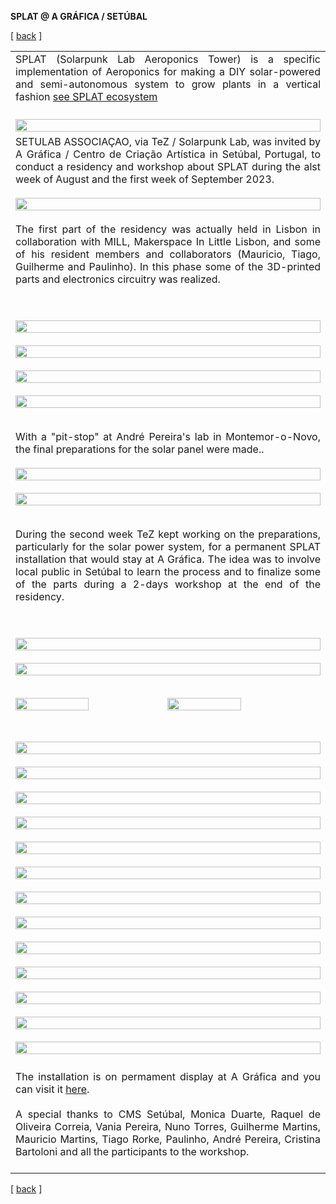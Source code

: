 **SPLAT @ A GRÁFICA / SETÚBAL**


<!-------  BACK   --------->
<p align="left" >[ <a href="../README.md#readme-top"> back</a> ]</p>



<table width = 90%>
<tr>
<td align = "justify" width = 90% colspan=2>
SPLAT (Solarpunk Lab Aeroponics Tower) is a specific implementation of Aeroponics for making a DIY solar-powered and semi-autonomous system to grow plants in a vertical fashion <a href="splat.md"> see SPLAT ecosystem</a> 
<br><br>
</tr>

<tr>
<td align = "justify" width = 100% colspan=2>
<img src="splat-g-01.jpg"  width=100%>
<br>
</tr>


<tr>
<td align = "justify" width = 90% colspan=2>
SETULAB ASSOCIAÇAO, via TeZ / Solarpunk Lab, was invited by A Gráfica / Centro de Criação Artística in Setúbal, Portugal, to conduct a residency and workshop about SPLAT during the alst week of August and the first week of September 2023. 
<br><br>
<img src="splat-g-02.jpg"  width=100%>
<br><br>
The first part of the residency was actually held in Lisbon in collaboration with MILL, Makerspace In Little Lisbon, and some of his resident members  and collaborators (Mauricio, Tiago, Guilherme and Paulinho). In this phase some of the 3D-printed parts and electronics circuitry was realized. 

<br><br>
<img src="splat-g-03.jpg"  width=100%>
<br><br>
<img src="splat-g-04.jpg"  width=100%>
<br><br>
<img src="splat-g-05.jpg"  width=100%>
<br><br>
<img src="splat-g-06.jpg"  width=100%>
<br><br>

With a "pit-stop" at André Pereira's lab in  Montemor-o-Novo, the final preparations for the solar panel were made..
<br><br>
<img src="splat-g-07.jpg"  width=100%>
<br><br>
<img src="splat-g-08.jpg"  width=100%>
<br><br>

During the second week TeZ kept working on the preparations, particularly for the solar power system,  for a permanent SPLAT installation that would stay at A Gráfica. The idea was to involve local public in Setúbal to learn the process and to finalize some of the parts during a 2-days workshop at the end of the residency.

<br><br>
<img src="splat-g-09.jpg"  width=100%>
<br><br>
<img src="splat-g-11.gif"  width=100%>
<br><br>

<img src="splat-g-12.jpg" width = 49%>
<img src="splat-g-13.jpg" width = 49%>
<br><br>


<br>
</tr>



<tr>
<td align = "justify" width = 50%  colspan=2>
<img src="splat-g-14.jpg"  width=100%>
<br><br>
<img src="splat-g-15.jpg"  width=100%>
<br><br>
<img src="splat-g-16.jpg"  width=100%>
<br><br>
<img src="splat-g-17.jpg"  width=100%>
<br><br>
<img src="splat-g-18.jpg"  width=100%>
<br><br>
<img src="splat-g-19.jpg"  width=100%>
<br><br>
<img src="splat-g-v-2.gif"  width=100%>
<br><br>

<img src="splat-g-21.jpg"  width=100%>
<br><br>

<img src="splat-g-22.jpg"  width=100%>
<br><br>
<img src="splat-g-23.jpg"  width=100%>
<br><br>
<img src="splat-g-24.jpg"  width=100%>
<br><br>
<img src="splat-g-25.jpg"  width=100%>
<br><br>
<img src="splat-g-26.jpg"  width=100%>
<br><br>

<tr>
<td align = "justify" width =100%> 
The installation is on permament display at A Gráfica and you can visit it <A href="https://maps.app.goo.gl/h3H1VibhitQ3pkAq6" target = "new">here</a>.
<br><br>
A special thanks to CMS Setúbal, Monica Duarte, Raquel de Oliveira Correia, Vania Pereira, Nuno Torres, Guilherme Martins, Mauricio Martins, Tiago Rorke, Paulinho, André Pereira, Cristina Bartoloni and all the participants to the workshop.  
<br><br>
</tr>




</table>
 
 <!-------  BACK   --------->
<p align="left" >[ <a href="../README.md#readme-top"> back</a> ]</p>